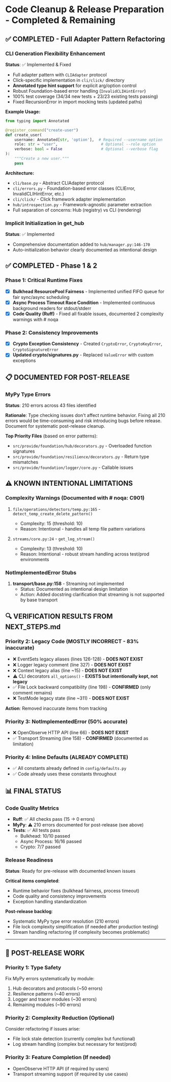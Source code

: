 # Code Cleanup & Release Preparation - Completed & Remaining

## ✅ COMPLETED - Full Adapter Pattern Refactoring

### CLI Generation Flexibility Enhancement
**Status**: ✅ Implemented & Fixed
- Full adapter pattern with `CLIAdapter` protocol
- Click-specific implementation in `cli/click/` directory
- **Annotated type hint support** for explicit arg/option control
- Robust Foundation-based error handling (`InvalidCLIHintError`)
- 100% test coverage (34/34 new tests + 23/23 existing tests passing)
- Fixed RecursionError in import mocking tests (updated paths)

**Example Usage:**
```python
from typing import Annotated

@register_command("create-user")
def create_user(
    username: Annotated[str, 'option'],  # Required --username option
    role: str = "user",                   # Optional --role option
    verbose: bool = False                 # Optional --verbose flag
):
    """Create a new user."""
    pass
```

**Architecture:**
- `cli/base.py` - Abstract CLIAdapter protocol
- `cli/errors.py` - Foundation-based error classes (CLIError, InvalidCLIHintError, etc.)
- `cli/click/` - Click framework adapter implementation
- `hub/introspection.py` - Framework-agnostic parameter extraction
- Full separation of concerns: Hub (registry) vs CLI (rendering)

### Implicit Initialization in get_hub
**Status**: ✅ Implemented
- Comprehensive documentation added to `hub/manager.py:146-170`
- Auto-initialization behavior clearly documented as intentional design

## ✅ COMPLETED - Phase 1 & 2

### Phase 1: Critical Runtime Fixes
- [x] **Bulkhead ResourcePool Fairness** - Implemented unified FIFO queue for fair sync/async scheduling
- [x] **Async Process Timeout Race Condition** - Implemented continuous background readers for stdout/stderr
- [x] **Code Quality (Ruff)** - Fixed all fixable issues, documented 2 complexity warnings with # noqa

### Phase 2: Consistency Improvements
- [x] **Crypto Exception Consistency** - Created `CryptoError`, `CryptoKeyError`, `CryptoSignatureError`
- [x] **Updated crypto/signatures.py** - Replaced `ValueError` with custom exceptions

## 📋 DOCUMENTED FOR POST-RELEASE

### MyPy Type Errors
**Status**: 210 errors across 43 files identified

**Rationale**: Type checking issues don't affect runtime behavior. Fixing all 210 errors would be time-consuming and risk introducing bugs before release. Document for systematic post-release cleanup.

**Top Priority Files** (based on error patterns):
- `src/provide/foundation/hub/decorators.py` - Overloaded function signatures
- `src/provide/foundation/resilience/decorators.py` - Return type mismatches
- `src/provide/foundation/logger/core.py` - Callable issues

## ⚠️ KNOWN INTENTIONAL LIMITATIONS

### Complexity Warnings (Documented with # noqa: C901)
1. `file/operations/detectors/temp.py:165` - `detect_temp_create_delete_pattern()`
   - Complexity: 15 (threshold: 10)
   - Reason: Intentional - handles all temp file pattern variations

2. `streams/core.py:24` - `get_log_stream()`
   - Complexity: 13 (threshold: 10)
   - Reason: Intentional - robust stream handling across test/prod environments

### NotImplementedError Stubs
1. **transport/base.py:158** - Streaming not implemented
   - Status: Documented as intentional design limitation
   - Action: Added docstring clarification that streaming is not supported by base transport

## 🔍 VERIFICATION RESULTS FROM NEXT_STEPS.md

### Priority 2: Legacy Code (MOSTLY INCORRECT - 83% inaccurate)
- ❌ EventSets legacy aliases (lines 126-128) - **DOES NOT EXIST**
- ❌ Logger legacy comment (line 327) - **DOES NOT EXIST**
- ❌ Context legacy alias (line ~15) - **DOES NOT EXIST**
- ⚠️  CLI decorators `all_options()` - **EXISTS but intentionally kept, not legacy**
- ✅ File Lock backward compatibility (line 198) - **CONFIRMED** (only comment remains)
- ❌ TestMode legacy state (line ~311) - **DOES NOT EXIST**

**Action**: Removed inaccurate items from tracking

### Priority 3: NotImplementedError (50% accurate)
- ❌ OpenObserve HTTP API (line 66) - **DOES NOT EXIST**
- ✅ Transport Streaming (line 158) - **CONFIRMED** (documented as limitation)

### Priority 4: Inline Defaults (ALREADY COMPLETE)
- ✅ All constants already defined in `config/defaults.py`
- ✅ Code already uses these constants throughout

## 📊 FINAL STATUS

### Code Quality Metrics
- **Ruff**: ✅ All checks pass (15 → 0 errors)
- **MyPy**: ⚠️  210 errors documented for post-release (see above)
- **Tests**: ✅ All tests pass
  - Bulkhead: 10/10 passed
  - Async Process: 16/16 passed
  - Crypto: 7/7 passed

### Release Readiness
**Status**: Ready for pre-release with documented known issues

**Critical items completed**:
- Runtime behavior fixes (bulkhead fairness, process timeout)
- Code quality and consistency improvements
- Exception handling standardization

**Post-release backlog**:
- Systematic MyPy type error resolution (210 errors)
- File lock complexity simplification (if needed after production testing)
- Stream handling refactoring (if complexity becomes problematic)

---

## 🔄 POST-RELEASE WORK

### Priority 1: Type Safety
Fix MyPy errors systematically by module:
1. Hub decorators and protocols (~50 errors)
2. Resilience patterns (~40 errors)
3. Logger and tracer modules (~30 errors)
4. Remaining modules (~90 errors)

### Priority 2: Complexity Reduction (Optional)
Consider refactoring if issues arise:
- File lock stale detection (currently complex but functional)
- Log stream handling (complex but necessary for test/prod)

### Priority 3: Feature Completion (If needed)
- OpenObserve HTTP API (if required by users)
- Transport streaming support (if required by use cases)
